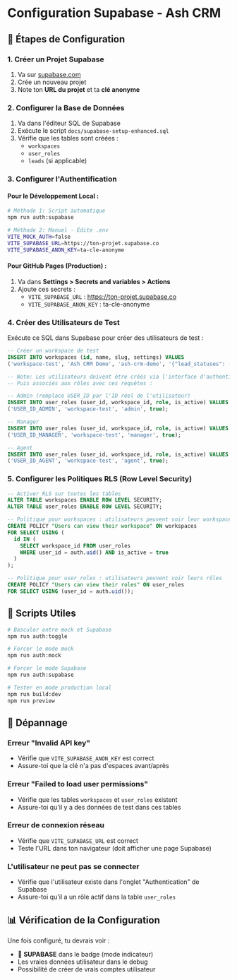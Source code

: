 # Configuration Supabase - Ash CRM

## 🚀 Étapes de Configuration

### 1. Créer un Projet Supabase

1. Va sur [supabase.com](https://supabase.com)
2. Crée un nouveau projet
3. Note ton **URL du projet** et ta **clé anonyme**

### 2. Configurer la Base de Données

1. Va dans l'éditeur SQL de Supabase
2. Exécute le script `docs/supabase-setup-enhanced.sql`
3. Vérifie que les tables sont créées :
   - `workspaces`
   - `user_roles`
   - `leads` (si applicable)

### 3. Configurer l'Authentification

#### Pour le Développement Local :
```bash
# Méthode 1: Script automatique
npm run auth:supabase

# Méthode 2: Manuel - Édite .env
VITE_MOCK_AUTH=false
VITE_SUPABASE_URL=https://ton-projet.supabase.co
VITE_SUPABASE_ANON_KEY=ta-cle-anonyme
```

#### Pour GitHub Pages (Production) :
1. Va dans **Settings > Secrets and variables > Actions**
2. Ajoute ces secrets :
   - `VITE_SUPABASE_URL` : https://ton-projet.supabase.co
   - `VITE_SUPABASE_ANON_KEY` : ta-cle-anonyme

### 4. Créer des Utilisateurs de Test

Exécute ce SQL dans Supabase pour créer des utilisateurs de test :

```sql
-- Créer un workspace de test
INSERT INTO workspaces (id, name, slug, settings) VALUES 
('workspace-test', 'Ash CRM Demo', 'ash-crm-demo', '{"lead_statuses": ["nouveau", "contacté", "qualifié", "négociation", "fermé-gagné", "fermé-perdu"]}');

-- Note: Les utilisateurs doivent être créés via l'interface d'authentification Supabase
-- Puis associés aux rôles avec ces requêtes :

-- Admin (remplace USER_ID par l'ID réel de l'utilisateur)
INSERT INTO user_roles (user_id, workspace_id, role, is_active) VALUES 
('USER_ID_ADMIN', 'workspace-test', 'admin', true);

-- Manager
INSERT INTO user_roles (user_id, workspace_id, role, is_active) VALUES 
('USER_ID_MANAGER', 'workspace-test', 'manager', true);

-- Agent
INSERT INTO user_roles (user_id, workspace_id, role, is_active) VALUES 
('USER_ID_AGENT', 'workspace-test', 'agent', true);
```

### 5. Configurer les Politiques RLS (Row Level Security)

```sql
-- Activer RLS sur toutes les tables
ALTER TABLE workspaces ENABLE ROW LEVEL SECURITY;
ALTER TABLE user_roles ENABLE ROW LEVEL SECURITY;

-- Politique pour workspaces : utilisateurs peuvent voir leur workspace
CREATE POLICY "Users can view their workspace" ON workspaces
FOR SELECT USING (
  id IN (
    SELECT workspace_id FROM user_roles 
    WHERE user_id = auth.uid() AND is_active = true
  )
);

-- Politique pour user_roles : utilisateurs peuvent voir leurs rôles
CREATE POLICY "Users can view their roles" ON user_roles
FOR SELECT USING (user_id = auth.uid());
```

## 🔧 Scripts Utiles

```bash
# Basculer entre mock et Supabase
npm run auth:toggle

# Forcer le mode mock
npm run auth:mock

# Forcer le mode Supabase
npm run auth:supabase

# Tester en mode production local
npm run build:dev
npm run preview
```

## 🐛 Dépannage

### Erreur "Invalid API key"
- Vérifie que `VITE_SUPABASE_ANON_KEY` est correct
- Assure-toi que la clé n'a pas d'espaces avant/après

### Erreur "Failed to load user permissions"
- Vérifie que les tables `workspaces` et `user_roles` existent
- Assure-toi qu'il y a des données de test dans ces tables

### Erreur de connexion réseau
- Vérifie que `VITE_SUPABASE_URL` est correct
- Teste l'URL dans ton navigateur (doit afficher une page Supabase)

### L'utilisateur ne peut pas se connecter
- Vérifie que l'utilisateur existe dans l'onglet "Authentication" de Supabase
- Assure-toi qu'il a un rôle actif dans la table `user_roles`

## 📊 Vérification de la Configuration

Une fois configuré, tu devrais voir :
- 🚀 **SUPABASE** dans le badge (mode indicateur)
- Les vraies données utilisateur dans le debug
- Possibilité de créer de vrais comptes utilisateur